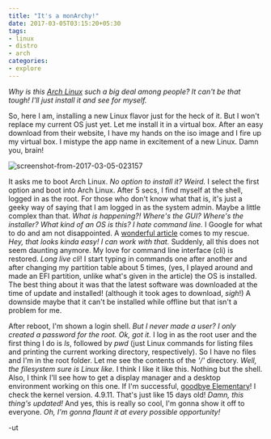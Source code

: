 ```yaml
---
title: "It's a monArchy!"
date: 2017-03-05T03:15:20+05:30
tags:
- linux
- distro
- arch
categories:
- explore
---
```


_Why is this [Arch Linux](https://www.archlinux.org/) such a big deal among
people? It can't be that tough! I'll just install it and see for myself._

So, here I am, installing a new Linux flavor just for the heck of it. But I
won't replace my current OS just yet. Let me install it in a virtual box. After
an easy download from their website, I have my hands on the iso image and I
fire up my virtual box. I mistype the app name in excitement of a new Linux.
Damn you, brain!

![screenshot-from-2017-03-05-023157](https://debugandstuff.files.wordpress.com/2017/03/screenshot-from-2017-03-05-023157.png)

It asks me to boot Arch Linux. _No option to install it? Weird._ I select the
first option and boot into Arch Linux. After 5 secs, I find myself at the
shell, logged in as the root. For those who don't know what that is, it's just
a geeky way of saying that I am logged in as the system admin. Maybe a little
complex than that. _What is happening?! Where's the GUI? Where's the installer?
What kind of an OS is this? I hate command line._ I Google for what to do and
am not disappointed. A
[wonderful article](https://www.ostechnix.com/install-arch-linux-latest-version/)
comes to my rescue. _Hey, that looks kinda easy! I can work with that._
Suddenly, all this does not seem daunting anymore. My love for command line
interface (cli) is restored. _Long live cli_! I start typing in commands one
after another and after changing my partition table about 5 times, (yes, I
played around and made an EFI partition, unlike what's given in the article)
the OS is installed. The best thing about it was that the latest software was
downloaded at the time of update and installed! (although it took ages to
download, _sigh_!) A downside maybe that it can't be installed while offline
but that isn't a problem for me.

After reboot, I'm shown a login shell. _But I never made a user? I only created
a password for the root. Ok, got it._ I log in as the root user and the first
thing I do is _ls_, followed by _pwd_ (just Linux commands for listing files
and printing the current working directory, respectively). So I have no files
and I'm in the root folder. Let me see the contents of the _'/'_ directory.
_Well, the filesystem sure is Linux like._ I think I like it like this. Nothing
but the shell. Also, I think I'll see how to get a display manager and a
desktop environment working on this one. If I'm successful,
[goodbye Elementary](https://debugandstuff.wordpress.com/2017/02/10/elementary-my-dear-watson/)!
I check the kernel version. 4.9.11\. That's just like 15 days old! _Damn, this
thing's updated!_ And yes, this is really so cool, I'm gonna show it off to
everyone. _Oh, I'm gonna flaunt it at every possible opportunity!_

-ut
